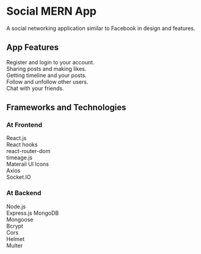 # Social MERN App

A social networking application similar to Facebook in design and features.


## App Features
Register and login to your account.\
Sharing posts and making likes.\
Getting timeline and your posts.\
Follow and unfollow other users.\
Chat with your friends.

## Frameworks and Technologies
### At Frontend 
React.js\
React hooks\
react-router-dom\
timeage.js\
Materail UI Icons\
Axios\
Socket.IO

### At Backend
Node.js\
Express.js
MongoDB\
Mongoose\
Bcrypt\
Cors\
Helmet\
Multer
